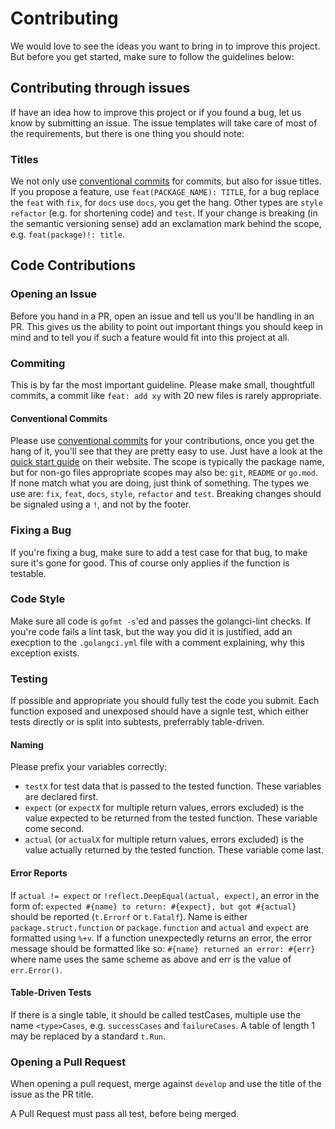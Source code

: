 # Contributing

We would love to see the ideas you want to bring in to improve this project.
But before you get started, make sure to follow the guidelines below:

## Contributing through issues

If have an idea how to improve this project or if you found a bug, let us know by submitting an issue.
The issue templates will take care of most of the requirements, but there is one thing you should note:

### Titles

We not only use [conventional commits](https://www.conventionalcommits.org/en/v1.0.0/) for commits, but also for issue titles.
If you propose a feature, use `feat(PACKAGE_NAME): TITLE`, for a bug replace the `feat` with `fix`, for `docs` use `docs`, you get the hang.
Other types are `style` `refactor` (e.g. for shortening code) and `test`.
If your change is breaking (in the semantic versioning sense) add an exclamation mark behind the scope, e.g. `feat(package)!: title`.



## Code Contributions
### Opening an Issue

Before you hand in a PR, open an issue and tell us you'll be handling in an PR.
This gives us the ability to point out important things you should keep in mind and to tell you if such a feature would fit into this project at all.

### Commiting

This is by far the most important guideline.
Please make small, thoughtfull commits, a commit like `feat: add xy` with 20 new files is rarely appropriate.

#### Conventional Commits

Please use [conventional commits](https://www.conventionalcommits.org/en/v1.0.0/) for your contributions, once you get the hang of it, you'll see that they are pretty easy to use.
Just have a look at the [quick start guide](https://www.conventionalcommits.org/en/v1.0.0/#summary) on their website.
The scope is typically the package name, but for non-go files appropriate scopes may also be: `git`, `README` or `go.mod`.
If none match what you are doing, just think of something.
The types we use are: `fix`, `feat`, `docs`, `style`, `refactor` and `test`.
Breaking changes should be signaled using a `!`, and not by the footer.

### Fixing a Bug

If you're fixing a bug, make sure to add a test case for that bug, to make sure it's gone for good.
This of course only applies if the function is testable.

### Code Style

Make sure all code is `gofmt -s`'ed and passes the golangci-lint checks.
If you're code fails a lint task, but the way you did it is justified, add an execption to the `.golangci.yml` file with a comment explaining, why this exception exists.

### Testing

If possible and appropriate you should fully test the code you submit.
Each function exposed and unexposed should have a signle test, which either tests directly or is split into subtests, preferrably table-driven.

#### Naming

Please prefix your variables correctly:
* `testX` for test data that is passed to the tested function.
  These variables are declared first.
* `expect` (or `expectX` for multiple return values, errors excluded) is the value expected to be returned from the tested function.
  These variable come second.
* `actual` (or `actualX` for multiple return values, errors excluded) is the value actually returned by the tested function.
  These variable come last.

#### Error Reports

If `actual != expect` or `!reflect.DeepEqual(actual, expect)`, an error in the form of: `expected #{name} to return: #{expect}, but got #{actual}` should be reported (`t.Errorf` or `t.Fatalf`).
Name is either `package.struct.function` or `package.function` and `actual` and `expect` are formatted using `%+v`.
If a function unexpectedly returns an error, the error message should be formatted like so: `#{name} returned an error: #{err}` where name uses the same scheme as above and err is the value of `err.Error()`.

#### Table-Driven Tests

If there is a single table, it should be called testCases, multiple use the name `<type>Cases`, e.g. `successCases` and `failureCases`.
A table of length 1 may be replaced by a standard `t.Run`.

### Opening a Pull Request

When opening a pull request, merge against `develop` and use the title of the issue as the PR title.

A Pull Request must pass all test, before being merged.
